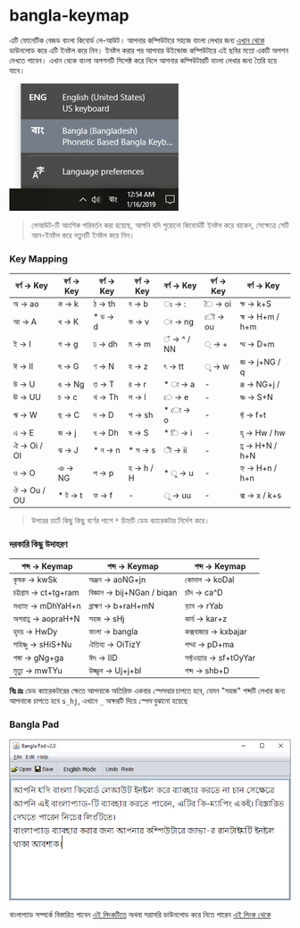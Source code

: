 # bangla-keymap
এটি ফোনেটিক বেজড বাংলা কিবোর্ড লে-আউট। আপনার কম্পিউটারে সহজে বাংলা লেখার জন্য [এখান থেকে](https://github.com/mahabubulhasan/bangla-keymap/releases/latest) ডাউনলোড করে এটি ইনষ্টল করে নিন। ইনষ্টল করার পর আপনার উইন্ডোজ কম্পিউটারে এই ছবির মতো একটি অপশন দেখতে পাবেন। এখান থেকে বাংলা অপশনটি সিলেক্ট করে নিলে আপনার কম্পিউটারটি বাংলা লেখার জন্য তৈরি হয়ে যাবে।

![Keyboard Selection](screenshot-1.png)
> লেআউট-টি আংশিক পরিবর্তন করা হয়েছে, আপনি যদি পুরোনো কিবোর্ডটি ইনষ্টল করে থাকেন, সেক্ষেত্রে সেটি আন-ইনষ্টল করে নতুনটি ইনষ্টল করে নিন।

### Key Mapping

| বর্ণ → Key | বর্ণ → Key | বর্ণ → Key | বর্ণ → Key | বর্ণ → Key | বর্ণ → Key | বর্ণ → Key |
| - | - | - | - | - | - | - |
| অ → ao | ক → k | ঠ → th | ব → b | ঃ → : | ৈ → oi | ক্ষ → k+S
| আ → A | খ → K | * ড → d | ভ → v | ং → ng | ৌ → ou | হ্ম → H+m / h+m
| ই → I | গ → g | ঢ → dh | ম → m | ঁ → ^ / NN | ্ → + | দ্ম → D+m
| ঈ → II | ঘ → G | ণ → N | য → z | ৎ → tt | ৃ → w | জ্ঞ → j+NG / q
| উ → U | ঙ → Ng | ত → T | র → r | * া → a | - | ঞ্জ → NG+j / 
| ঊ → UU | চ → c | থ → Th | ল → l | ে → e | - | ষ্ণ → S+N
| ঋ → W | ছ → C | দ → D | শ → sh | * ো → o | - | ফ্ট → f+t
| এ → E | জ → j | ধ → Dh | ষ → S | * ি → i | - | হৃ → Hw / hw
| ঐ → Oi / OI | ঝ → J | * ন → n | * স → s | ী → ii | - | হ্ণ → H+N / h+N
| ও → O | ঞ → NG | প → p | হ → h / H | * ু → u | - | হ্ন → H+n / h+n
| ঔ → Ou / OU | * ট → t | ফ → f | - | ূ → uu | - | ক্স → x / k+s

> উপরের চার্টে কিছু কিছু বর্ণের পাশে `*` চিহ্নটি ডেড ক্যারেকটার নির্দেশ করে।

### দরকারি কিছু উদাহরণ

| শব্দ → Keymap | শব্দ → Keymap | শব্দ → Keymap|
| - | - | - |
| কৃষক → kwSk | অঞ্জন → aoNG+jn | কোদাল → koDal
| চট্টগ্রাম → ct+tg+ram | বিজ্ঞান → bij+NGan / biqan | চাঁদ → ca^D
| মধ্যাহ্ন → mDhYaH+n | ব্রাহ্মণ → b+raH+mN | ব়্যাব → rYab
| অপরাহ্ণ → aopraH+N | সহজ → sHj | কার্য → kar+z
| হৃদয় → HwDy | বাংলা → bangla | কক্সবাজার → kxbajar
| সহিষ্ণু → sHiS+Nu | ঐতিয্য → OiTizY | পদ্মা → pD+ma
| গঙ্গা → gNg+ga | ঈদ → IID | সফ্টওয়্যার → sf+tOyYar |
| মৃত্যু → mwTYu | উজ্জ্বল → Uj+j+bl | শব্দ → shb+D |

__বিঃ দ্রঃ__ ডেড ক্যারেকটারের ক্ষেতে আপনাকে অতিরিক্ত একবার _স্পেসবার_ চাপতে হবে, যেমন "সহজ" শব্দটি লেখার জন্য আপনাকে চাপতে হবে `s_hj`, এখানে `_` অক্ষরটি দিয়ে _স্পেস_ বুঝানো হয়েছে

### Bangla Pad

![Keyboard Selection](banglapad.png)

বাংলাপ্যাড সম্পর্কে বিস্তারিত পাবেন [এই লিংকটিতে](https://uzzal.wordpress.com/2012/02/17/bangla-pad-updated) অথবা সরাসরি ডাউনলোড করে নিতে পারেন [এই লিংক থেকে](https://1drv.ms/f/s!AqnPPGw11COJghqGgUPHsfJCy931)

































